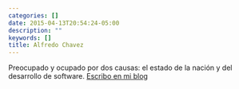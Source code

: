 ```yaml
---
categories: []
date: 2015-04-13T20:54:24-05:00
description: ""
keywords: []
title: Alfredo Chavez
---
```


Preocupado y ocupado por dos causas: el estado de la nación y del desarrollo de software. [Escribo en mi blog][1]

<script src="//platform.linkedin.com/in.js" type="text/javascript"></script>

<script type="IN/MemberProfile" data-id="https://www.linkedin.com/pub/alfredo-chavez/25/902/62b" data-format="inline"></script>

[1]: http://pensamientoobjetivo.blogspot.mx/
[avatar]: http://www.gravatar.com/avatar/d03cfe6deceb093da0942c7529fc4baa "Alfredo Chavez"